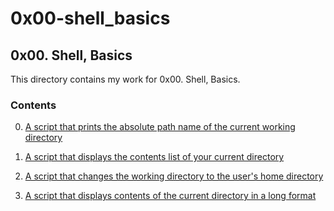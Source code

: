 # 0x00-shell_basics

## 0x00. Shell, Basics

This directory contains my work for 0x00. Shell, Basics.

### Contents

0. [A script that prints the absolute path name of the current working directory](/alx-system_engineering-devops/0x00-shell_basics/0-current_working_directory)

1. [A script that displays the contents list of your current directory](0x00-shell_basics/1-listit)

2. [A script that changes the working directory to the user's home directory](0x00-shell_basics/2-bring_me_home)

3. [A script that displays contents of the current directory in a long format](0x00-shell_basics/3-listfiles)
